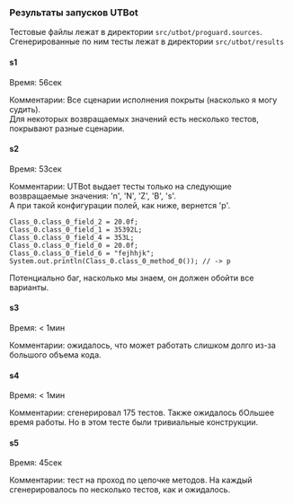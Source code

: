 ### Результаты запусков UTBot

Тестовые файлы лежат в директории `src/utbot/proguard.sources`.  
Сгенерированные по ним тесты лежат в директории `src/utbot/results`

#### s1
Время: 56сек

Комментарии: 
Все сценарии исполнения покрыты (насколько я могу судить).  
Для некоторых возвращаемых значений есть несколько тестов, покрывают разные сценарии.

#### s2
Время: 53сек

Комментарии: UTBot выдает тесты только на следующие возвращаемые значения: 'n', 'N', 'Z', 'B', 's'.  
А при такой конфигурации полей, как ниже, вернется 'p'.
```
Class_0.class_0_field_2 = 20.0f;
Class_0.class_0_field_1 = 35392L;
Class_0.class_0_field_4 = 353L;
Class_0.class_0_field_0 = 20.0f;
Class_0.class_0_field_6 = "fejhhjk";
System.out.println(Class_0.class_0_method_0()); // -> p
```
Потенциально баг, насколько мы знаем, он должен обойти все варианты.

#### s3
Время: < 1мин

Комментарии: ожидалось, что может работать слишком долго из-за большого объема кода.

#### s4
Время: < 1мин

Комментарии: сгенерировал 175 тестов. Также ожидалось бОльшее время работы. Но в этом тесте были тривиальные конструкции.

#### s5
Время: 45сек

Комментарии: тест на проход по цепочке методов. На каждый сгенерировалось по несколько тестов, как и ожидалось.

